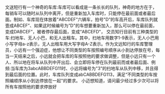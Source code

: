 文送短行有一个神奇的车库:车库可以看成是一条长长的队列，神奇的地方在于，每销车可以随时从队列中离开，但是重新加入车库时，只能停在最前面或者最后面。制如、车库现在体放着"ABCDEF”六辆车，拍号"D”的车高开后，车库队列就壹成ABCEF”、如果这时候编号为”D"的车想要重新加入，那么可以停在最前面，变成DABCEF”，被者停存最后面，变成“ABCEFD"，
交员知行目前有三种类型的车:扫地车、无人小巴，和无人出租车。其中，扫地车用数字1-9表示，无人小巴用小写字母a-z表示，无人出租车用大写字母A-Z表示。作为文远知行的车库警理员，小远有一个强迫症，他想让不同类型的车按照编号顺序从小到达停放在号，每当一天结来之后，小远就会把车库的车按照他的要求做调整，但是小远只有一个人、所以地在将车从队列中开出后、会立即将车停在队列最前而或者最后面、例频:当车库为3abcABBDEFG11时、小远将编号为"3”的扫地车从队列中移，并且得到最后面的位置。此时，车库队列变成abCABBDEFG113，满足“不同类型的车按照编顺序从小到达停放在一起"的要求。
小迈想知道，请问最少经过多少次可以将所有车按照他的要求停放好